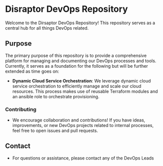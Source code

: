 # Disraptor DevOps Repository

Welcome to the Dirsaptor DevOps Repository! This repository serves as a central hub for all things DevOps related.

## Purpose

The primary purpose of this repository is to provide a comprehensive platform for managing and documenting our DevOps processes and tools. Currently, it serves as a foundation for the following but will be further extended as time goes on:

- **Dynamic Cloud Service Orchestration**: We leverage dynamic cloud service orchestration to efficiently manage and scale our cloud resources. This process makes use of reusable Terraform modules and an ansible role to orchestrate provisioning.

### Contributing

- We encourage collaboration and contributions! If you have ideas, improvements, or new DevOps projects related to internal processes, feel free to open issues and pull requests.

## Contact

- For questions or assistance, please contact any of the DevOps Leads
